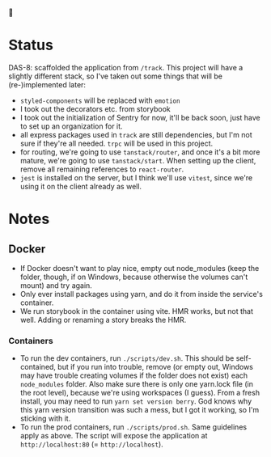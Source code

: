 🫠

# Status

DAS-8: scaffolded the application from `/track`. This project will have a
slightly different stack, so I've taken out some things that will be
(re-)implemented later:

- `styled-components` will be replaced with `emotion`
- I took out the decorators etc. from storybook
- I took out the initialization of Sentry for now, it'll be back soon, just have
  to set up an organization for it.
- all express packages used in `track` are still dependencies, but I'm not sure
  if they're all needed. `trpc` will be used in this project.
- for routing, we're going to use `tanstack/router`, and once it's a bit more
  mature, we're going to use `tanstack/start`. When setting up the client,
  remove all remaining references to `react-router`.
- `jest` is installed on the server, but I think we'll use `vitest`, since we're
  using it on the client already as well.

# Notes

## Docker

- If Docker doesn't want to play nice, empty out node_modules (keep the folder,
  though, if on Windows, because otherwise the volumes can't mount) and try again.
- Only ever install packages using yarn, and do it from inside the service's
  container.
- We run storybook in the container using vite. HMR works, but not that well.
  Adding or renaming a story breaks the HMR.

### Containers
- To run the dev containers, run `./scripts/dev.sh`. This should be
  self-contained, but if you run into trouble, remove (or empty out, Windows may
  have trouble creating volumes if the folder does not exist) each
  `node_modules` folder. Also make sure there is only one yarn.lock file (in the
  root level), because we're using workspaces (I guess). From a fresh install,
  you may need to run `yarn set version berry`. God knows why this yarn version
  transition was such a mess, but I got it working, so I'm sticking with it.
- To run the prod containers, run `./scripts/prod.sh`. Same guidelines apply as
  above. The script will expose the application at `http://localhost:80` (=
  `http://localhost`).

